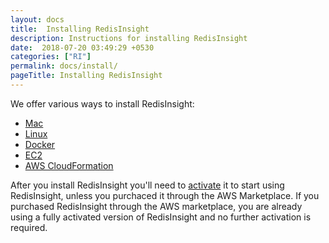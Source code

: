 ```yaml
---
layout: docs
title:  Installing RedisInsight
description: Instructions for installing RedisInsight
date:  2018-07-20 03:49:29 +0530
categories: ["RI"]
permalink: docs/install/
pageTitle: Installing RedisInsight
---
```

We offer various ways to install RedisInsight:

- [Mac](/docs/install/mac/)
- [Linux](/docs/install/linux/)
- [Docker](/docs/install/docker/)
- [EC2](/docs/install/ec2/)
- [AWS CloudFormation](/docs/install/cloudformation/)
<!-- - AWS Marketplace -->

After you install RedisInsight you'll need to [activate](/docs/install/activating/) it to start using RedisInsight, unless you purchaced it through the AWS Marketplace. If you purchased RedisInsight through the AWS marketplace, you are already using a fully activated version of RedisInsight and no further activation is required.
